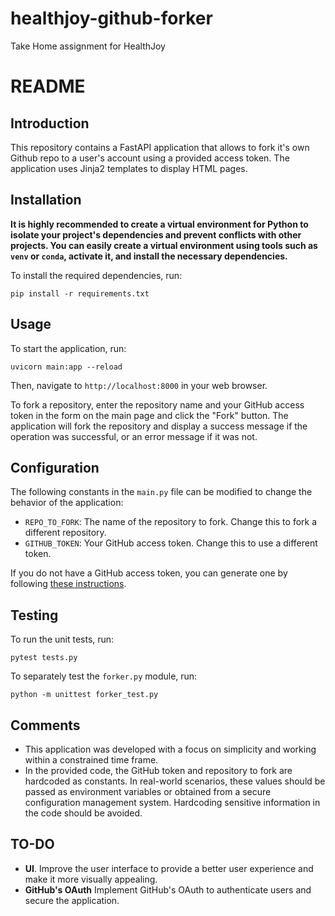 # healthjoy-github-forker
 Take Home assignment for HealthJoy

# README

## Introduction

This repository contains a FastAPI application that allows to fork it's own
Github repo to a user's account using a provided access token. The application uses Jinja2 templates to display HTML pages.

## Installation

__It is highly recommended to create a virtual environment for Python to isolate your project's dependencies and prevent conflicts with other projects. You can easily create a virtual environment using tools such as `venv` or `conda`, activate it, and install the necessary dependencies.__

To install the required dependencies, run:

`pip install -r requirements.txt`

## Usage

To start the application, run:

`uvicorn main:app --reload`

Then, navigate to `http://localhost:8000` in your web browser.

To fork a repository, enter the repository name and your GitHub access token in the form on the main page and click the "Fork" button. The application will fork the repository and display a success message if the operation was successful, or an error message if it was not.

## Configuration

The following constants in the `main.py` file can be modified to change the behavior of the application:

- `REPO_TO_FORK`: The name of the repository to fork. Change this to fork a different repository.
- `GITHUB_TOKEN`: Your GitHub access token. Change this to use a different
  token.

If you do not have a GitHub access token, you can generate one by following [these instructions](https://docs.github.com/en/authentication/keeping-your-account-and-data-secure/creating-a-personal-access-token).

## Testing

To run the unit tests, run:

`pytest tests.py`

To separately test the `forker.py` module, run:

`python -m unittest forker_test.py`


## Comments
- This application was developed with a focus on simplicity and working within a
  constrained time frame.
- In the provided code, the GitHub token and repository to fork are hardcoded as
  constants. In real-world scenarios,
  these values should be passed as environment variables or obtained from a
  secure configuration management system. Hardcoding sensitive information in
  the code should be avoided.

## TO-DO
- **UI**. Improve the user interface to provide a better user experience and
  make it more visually appealing.
- **GitHub's OAuth** Implement GitHub's OAuth to authenticate users and secure
  the application.






